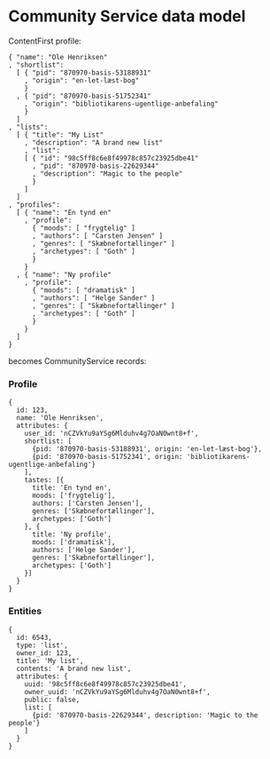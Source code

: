 # Community Service data model

ContentFirst profile:

    { "name": "Ole Henriksen"
    , "shortlist":
      [ { "pid": "870970-basis-53188931"
        , "origin": "en-let-læst-bog"
        }
      , { "pid": "870970-basis-51752341"
        , "origin": "bibliotikarens-ugentlige-anbefaling"
        }
      ]
    , "lists":
      [ { "title": "My List"
        , "description": "A brand new list"
        , "list":
        [ { "id": "98c5ff8c6e8f49978c857c23925dbe41"
          , "pid": "870970-basis-22629344"
          , "description": "Magic to the people"
          }
        ] 
      ]
    , "profiles":
      [ { "name": "En tynd en"
        , "profile":
          { "moods": [ "frygtelig" ]
          , "authors": [ "Carsten Jensen" ]
          , "genres": [ "Skæbnefortællinger" ]
          , "archetypes": [ "Goth" ]
          }
        }
      , { "name": "Ny profile"
        , "profile":
          { "moods": [ "dramatisk" ]
          , "authors": [ "Helge Sander" ]
          , "genres": [ "Skæbnefortællinger" ]
          , "archetypes": [ "Goth" ]
          }
        }
      ]
    }

becomes CommunityService records:

### Profile

    {
      id: 123,
      name: 'Ole Henriksen',
      attributes: {
        user_id: 'nCZVkYu9aYSg6Mlduhv4g7OaN0wnt8+f',
        shortlist: [
          {pid: '870970-basis-53188931', origin: 'en-let-læst-bog'},
          {pid: '870970-basis-51752341', origin: 'bibliotikarens-ugentlige-anbefaling'}
        ],
        tastes: [{
          title: 'En tynd en',
          moods: ['frygtelig'],
          authors: ['Carsten Jensen'],
          genres: ['Skæbnefortællinger'],
          archetypes: ['Goth']
        }, {
          title: 'Ny profile',
          moods: ['dramatisk'],
          authors: ['Helge Sander'],
          genres: ['Skæbnefortællinger'],
          archetypes: ['Goth']
        }]
      }
    }

### Entities

    {
      id: 6543,
      type: 'list',
      owner_id: 123,
      title: 'My list',
      contents: 'A brand new list',
      attributes: {
        uuid: '98c5ff8c6e8f49978c857c23925dbe41',
        owner_uuid: 'nCZVkYu9aYSg6Mlduhv4g7OaN0wnt8+f',
        public: false,
        list: [
          {pid: '870970-basis-22629344', description: 'Magic to the people'}
        ]
      }
    }
